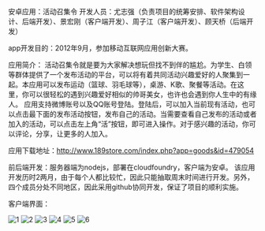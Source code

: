 安卓应用：活动召集令
开发人员：尤志强（负责项目的统筹安排、软件架构设计、后端开发）、景宏刚（客户端开发）、周子江（客户端开发）、顾天桥（后端开发）

app开发目的：2012年9月，参加移动互联网应用创新大赛。

应用简介：
活动召集令就是要为大家解决想玩但找不到伴的尴尬。为学生、白领等群体提供了一个发布活动的平台，可以将有着共同活动兴趣爱好的人聚集到一起。本应用可以发布运动（篮球、羽毛球等），桌游、K歌、聚餐等活动。在这里，你可以很轻松的遇到兴趣爱好相似的帅哥美女，也许也会遇到你人生中的有缘人。 应用支持微博账号以及QQ账号登陆。登陆后，可以加入当前现有活动，也可以点击最下面的发布活动按钮，发布自己的活动。当需要查看自己发布的活动或者加入的活动，可以点击左上角“活”按钮，即可进入操作。对于感兴趣的活动，你可以评论，分享，让更多的人加入。

应用下载地址：http://www.189store.com/index.php?app=goods&id=479054

前后端开发：服务器端为nodejs，部署在cloudfoundry，客户端为安卓。
该应用开发历时2两月，由于每个人都比较忙，因此只能抽取周末时间进行开发。另外，四个成员分处不同地区，因此采用github协同开发，保证了项目的顺利实施。

客户端界面：

![1](https://raw.github.com/michaelice/ACapp/master/images/1.jpg)
![2](https://raw.github.com/michaelice/ACapp/master/images/2.jpg)
![3](https://raw.github.com/michaelice/ACapp/master/images/3.jpg)
![4](https://raw.github.com/michaelice/ACapp/master/images/4.jpg)
![5](https://raw.github.com/michaelice/ACapp/master/images/5.jpg)
![6](https://raw.github.com/michaelice/ACapp/master/images/6.png)

